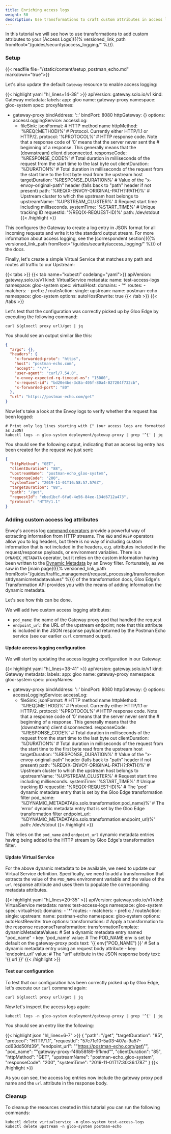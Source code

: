 ```yaml
---
title: Enriching access logs
weight: 50
description: Use transformations to craft custom attributes in access logs.
---
```


In this tutorial we will see how to use transformations to add custom attributes to your [Access Logs]({{% versioned_link_path fromRoot="/guides/security/access_logging/" %}}).

### Setup
{{< readfile file="/static/content/setup_postman_echo.md" markdown="true">}}

Let's also update the default `Gateway` resource to enable access logging:

{{< highlight yaml "hl_lines=14-38" >}}
apiVersion: gateway.solo.io/v1
kind: Gateway
metadata:
  labels:
    app: gloo
  name: gateway-proxy
  namespace: gloo-system
spec:
  proxyNames:
  - gateway-proxy
  bindAddress: '::'
  bindPort: 8080
  httpGateway: {}
  options:
    accessLoggingService:
      accessLog:
      - fileSink:
          jsonFormat:
            # HTTP method name
            httpMethod: '%REQ(:METHOD)%'
            # Protocol. Currently either HTTP/1.1 or HTTP/2.
            protocol: '%PROTOCOL%'
            # HTTP response code. Note that a response code of ‘0’ means that the server never sent the
            # beginning of a response. This generally means that the (downstream) client disconnected.
            responseCode: '%RESPONSE_CODE%'
            # Total duration in milliseconds of the request from the start time to the last byte out
            clientDuration: '%DURATION%'
            # Total duration in milliseconds of the request from the start time to the first byte read from the upstream host
            targetDuration: '%RESPONSE_DURATION%'
            # Value of the "x-envoy-original-path" header (falls back to "path" header if not present)
            path: '%REQ(X-ENVOY-ORIGINAL-PATH?:PATH)%'
            # Upstream cluster to which the upstream host belongs to
            upstreamName: '%UPSTREAM_CLUSTER%'
            # Request start time including milliseconds.
            systemTime: '%START_TIME%'
            # Unique tracking ID
            requestId: '%REQ(X-REQUEST-ID)%'
          path: /dev/stdout
{{< /highlight >}}

This configures the Gateway to create a log entry in JSON format for all incoming requests and write it to the standard output stream. For more information about access logging, see the [correspondent section]({{% versioned_link_path fromRoot="/guides/security/access_logging/" %}}) of the docs.

Finally, let's create a simple Virtual Service that matches any path and routes all traffic to our Upstream:

{{< tabs >}}
{{< tab name="kubectl" codelang="yaml">}}
apiVersion: gateway.solo.io/v1
kind: VirtualService
metadata:
  name: test-access-logs
  namespace: gloo-system
spec:
  virtualHost:
    domains:
    - '*'
    routes:
    - matchers:
       - prefix: /
      routeAction:
        single:
          upstream:
            name: postman-echo
            namespace: gloo-system
      options:
        autoHostRewrite: true
{{< /tab >}}
{{< /tabs >}}

Let's test that the configuration was correctly picked up by Gloo Edge by executing the following command:

```shell
curl $(glooctl proxy url)/get | jq
```

You should see an output similar like this:

```json
{
  "args": {},
  "headers": {
    "x-forwarded-proto": "https",
    "host": "postman-echo.com",
    "accept": "*/*",
    "user-agent": "curl/7.54.0",
    "x-envoy-expected-rq-timeout-ms": "15000",
    "x-request-id": "bd20e4be-3c8a-405f-80a4-027204f732cb",
    "x-forwarded-port": "80"
  },
  "url": "https://postman-echo.com/get"
}
```

Now let's take a look at the Envoy logs to verify whether the request has been logged:

```shell
# Print only log lines starting with {" (our access logs are formatted as JSON)
kubectl logs -n gloo-system deployment/gateway-proxy | grep '^{' | jq
```

You should see the following output, indicating that an access log entry has been created for the request we just sent:

```json
{
  "httpMethod": "GET",
  "clientDuration": "88",
  "upstreamName": "postman-echo_gloo-system",
  "responseCode": "200",
  "systemTime": "2019-11-01T16:58:57.576Z",
  "targetDuration": "88",
  "path": "/get",
  "requestId": "ebed1bcf-6fa0-4e56-84ee-134d6712a473",
  "protocol": "HTTP/1.1"
}
```

### Adding custom access log attributes
Envoy's access log [command operators](https://www.envoyproxy.io/docs/envoy/latest/configuration/observability/access_log#command-operators) provide a powerful way of extracting information from HTTP streams. The `REQ` and `RESP` operators allow you to log headers, but there is no way of including custom information that is not included in the headers, e.g. attributes included in the request/response payloads, or environment variables. There is a `DYNAMIC_METADATA` operator, but it relies on the custom information having been written to the [Dynamic Metadata](https://www.envoyproxy.io/docs/envoy/latest/configuration/advanced/well_known_dynamic_metadata) by an Envoy filter. Fortunately, as we saw in the [main page]({{% versioned_link_path fromRoot="/guides/traffic_management/request_processing/transformations#dynamicmetadatavalues" %}}) of the transformation docs, Gloo Edge's Transformation API provides you with the means of adding information the dynamic metadata.

Let's see how this can be done.

We will add two custom access logging attributes:

- `pod_name`: the name of the Gateway proxy pod that handled the request
- `endpoint_url`: the URL of the upstream endpoint; note that this attribute is included in the JSON response payload returned by the Postman Echo service (see our earlier `curl` command output).

#### Update access logging configuration
We will start by updating the access logging configuration in our Gateway:

{{< highlight yaml "hl_lines=38-41" >}}
apiVersion: gateway.solo.io/v1
kind: Gateway
metadata:
  labels:
    app: gloo
  name: gateway-proxy
  namespace: gloo-system
spec:
  proxyNames:
  - gateway-proxy
  bindAddress: '::'
  bindPort: 8080
  httpGateway: {}
  options:
    accessLoggingService:
      accessLog:
      - fileSink:
          jsonFormat:
            # HTTP method name
            httpMethod: '%REQ(:METHOD)%'
            # Protocol. Currently either HTTP/1.1 or HTTP/2.
            protocol: '%PROTOCOL%'
            # HTTP response code. Note that a response code of ‘0’ means that the server never sent the
            # beginning of a response. This generally means that the (downstream) client disconnected.
            responseCode: '%RESPONSE_CODE%'
            # Total duration in milliseconds of the request from the start time to the last byte out
            clientDuration: '%DURATION%'
            # Total duration in milliseconds of the request from the start time to the first byte read from the upstream host
            targetDuration: '%RESPONSE_DURATION%'
            # Value of the "x-envoy-original-path" header (falls back to "path" header if not present)
            path: '%REQ(X-ENVOY-ORIGINAL-PATH?:PATH)%'
            # Upstream cluster to which the upstream host belongs to
            upstreamName: '%UPSTREAM_CLUSTER%'
            # Request start time including milliseconds.
            systemTime: '%START_TIME%'
            # Unique tracking ID
            requestId: '%REQ(X-REQUEST-ID)%'
            # The 'pod' dynamic metadata entry that is set by the Gloo Edge transformation filter
            pod_name: '%DYNAMIC_METADATA(io.solo.transformation:pod_name)%'
            # The 'error' dynamic metadata entry that is set by the Gloo Edge transformation filter
            endpoint_url: '%DYNAMIC_METADATA(io.solo.transformation:endpoint_url)%'
          path: /dev/stdout
{{< /highlight >}}

This relies on the `pod_name` and `endpoint_url` dynamic metadata entries having being added to the HTTP stream by Gloo Edge's transformation filter.

#### Update Virtual Service
For the above dynamic metadata to be available, we need to update our Virtual Service definition. Specifically, we need to add a transformation that extracts the value of the `POD_NAME` environment variable and the value of the `url` response attribute and uses them to populate the corresponding metadata attributes.

{{< highlight yaml "hl_lines=20-35" >}}
apiVersion: gateway.solo.io/v1
kind: VirtualService
metadata:
  name: test-access-logs
  namespace: gloo-system
spec:
  virtualHost:
    domains:
    - '*'
    routes:
    - matchers:
       - prefix: /
      routeAction:
        single:
          upstream:
            name: postman-echo
            namespace: gloo-system
      options:
        autoHostRewrite: true
    options:
      transformations:
        # Apply a transformation to the response
        responseTransformation:
          transformationTemplate:
            dynamicMetadataValues:
            # Set a dynamic metadata entry named "pod_name"
            - key: 'pod_name'
              value:
                # The POD_NAME env is set by default on the gateway-proxy pods
                text: '{{ env("POD_NAME") }}'
            # Set a dynamic metadata entry using an request body attribute
            - key: 'endpoint_url'
              value:
                # The "url" attribute in the JSON response body
                text: '{{ url }}'
{{< /highlight >}}

#### Test our configuration
To test that our configuration has been correctly picked up by Gloo Edge, let's execute our `curl` command again:

```shell
curl $(glooctl proxy url)/get | jq
```

Now let's inspect the access logs again:

```shell
kubectl logs -n gloo-system deployment/gateway-proxy | grep '^{' | jq
```

You should see an entry like the following:

{{< highlight json "hl_lines=6-7" >}}
{
  "path": "/get",
  "targetDuration": "85",
  "protocol": "HTTP/1.1",
  "requestId": "57c71e10-5a03-407a-9a57-cd63dd50fd39",
  "endpoint_url": "\"https://postman-echo.com/get\"",
  "pod_name": "\"gateway-proxy-f46b58f89-5fkmd\"",
  "clientDuration": "85",
  "httpMethod": "GET",
  "upstreamName": "postman-echo_gloo-system",
  "responseCode": "200",
  "systemTime": "2019-11-01T17:30:36.178Z"
}
{{< /highlight >}}

As you can see, the access log entries now include the gateway proxy pod name and the `url` attribute in the response body.

### Cleanup
To cleanup the resources created in this tutorial you can run the following commands:

```shell
kubectl delete virtualservice -n gloo-system test-access-logs
kubectl delete upstream -n gloo-system postman-echo
```